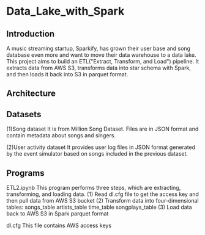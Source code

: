 # Data_Lake_with_Spark
## Introduction
A music streaming startup, Sparkify, has grown their user base and song database even more and want to move their data warehouse to a data lake. This project aims to build an ETL("Extract, Transform, and Load") pipeline. It extracts data from AWS S3, transforms data into star schema with Spark, and then loads it back into S3 in parquet format.  
 
## Architecture


## Datasets
(1)Song dataset
It is from Million Song Dataset. Files are in JSON format and contain metadata about songs and singers. 

(2)User activity dataset
It provides user log files in JSON format generated by the event simulator based on songs included in the previous dataset. 

## Programs
ETL2.ipynb
This program performs three steps, which are extracting, transforming, and loading data. 
(1) Read dl.cfg file to get the access key and then pull data from AWS S3 bucket
(2) Transform data into four-dimensional tables:
	songs_table
	artists_table
	time_table
	songplays_table
(3) Load data back to AWS S3 in Spark parquet format

dl.cfg
This file contains AWS access keys
